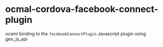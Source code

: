 # ocmal-cordova-facebook-connect-plugin
ocaml binding to the `facebookConnectPlugin` Javascript plugin using gen_js_api

